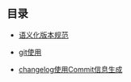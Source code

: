 ## 目录

- [语义化版本规范](https://semver.org/lang/zh-CN/)

- [git使用](https://github.com/k88hudson/git-flight-rules/blob/master/README_zh-CN.md)

- [changelog使用Commit信息生成](https://github.com/conventional-changelog/conventional-changelog/blob/a5505865ff3dd710cf757f50530e73ef0ca641da/conventions/angular.md)